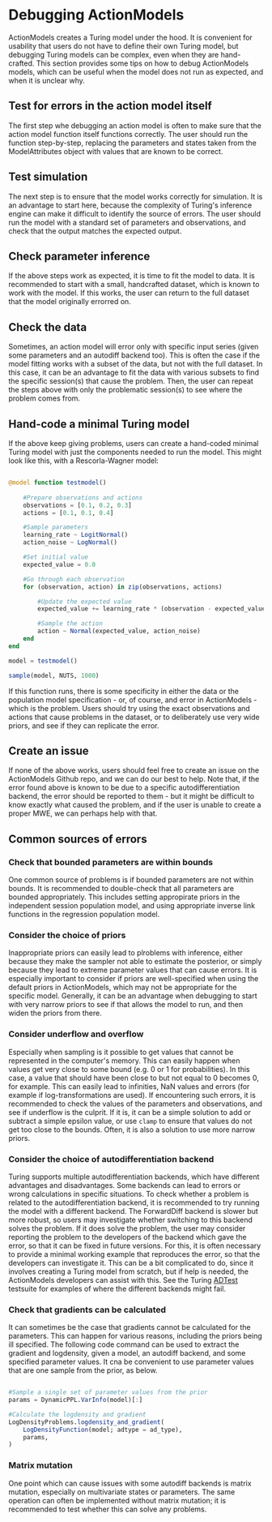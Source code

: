 # Debugging ActionModels
ActionModels creates a Turing model under the hood. It is convenient for usability that users do not have to define their own Turing model, but debugging Turing models can be complex, even when they are hand-crafted.
This section provides some tips on how to debug ActionModels models, which can be useful when the model does not run as expected, and when it is unclear why.

## Test for errors in the action model itself
The first step whe debugging an action model is often to make sure that the action model function itself functions correctly.
The user should run the function step-by-step, replacing the parameters and states taken from the ModelAttributes object with values that are known to be correct.

## Test simulation
The next step is to ensure that the model works correctly for simulation.
It is an advantage to start here, because the complexity of Turing's inference engine can make it difficult to identify the source of errors.
The user should run the model with a standard set of parameters and observations, and check that the output matches the expected output.

## Check parameter inference
If the above steps work as expected, it is time to fit the model to data.
It is recommended to start with a small, handcrafted dataset, which is known to work with the model.
If this works, the user can return to the full dataset that the model originally errorred on.

## Check the data
Sometimes, an action model will error only with specific input series (given some parameters and an autodiff backend too).
This is often the case if the model fitting works with a subset of the data, but not with the full dataset.
In this case, it can be an advantage to fit the data with various subsets to find the specific session(s) that cause the problem.
Then, the user can repeat the steps above with only the problematic session(s) to see where the problem comes from. 

## Hand-code a minimal Turing model
If the above keep giving problems, users can create a hand-coded minimal Turing model with just the components needed to run the model. This might look like this, with a Rescorla-Wagner model:

```julia

@model function testmodel()
    
    #Prepare observations and actions
    observations = [0.1, 0.2, 0.3]
    actions = [0.1, 0.1, 0.4]

    #Sample parameters
    learning_rate ~ LogitNormal()
    action_noise ~ LogNormal()

    #Set initial value
    expected_value = 0.0

    #Go through each observation
    for (observation, action) in zip(observations, actions)

        #Update the expected value
        expected_value += learning_rate * (observation - expected_value)

        #Sample the action
        action ~ Normal(expected_value, action_noise)
    end
end

model = testmodel()

sample(model, NUTS, 1000)

```

If this function runs, there is some specificity in either the data or the population model specification - or, of course, and error in ActionModels - which is the problem. Users should try using the exact observations and actions that cause problems in the dataset, or to deliberately use very wide priors, and see if they can replicate the error. 

## Create an issue
If none of the above works, users should feel free to create an issue on the ActionModels Github repo, and we can do our best to help. Note that, if the error found above is known to be due to a specific autodifferentiation backend, the error should be reported to them - but it might be difficult to know exactly what caused the problem, and if the user is unable to create a proper MWE, we can perhaps help with that.


## Common sources of errors

### Check that bounded parameters are within bounds
One common source of problems is if bounded parameters are not within bounds. It is recommended to double-check that all parameters are bounded appropriately. This includes setting appropirate priors in the independent session population model, and using appropriate inverse link functions in the regression population model.

### Consider the choice of priors
Inappropriate priors can easily lead to plroblems with inference, either because they make the sampler not able to estimate the posterior, or simply because they lead to extreme parameter values that can cause errors.
It is especially important to consider if priors are well-specified when using the default priors in ActionModels, which may not be appropriate for the specific model.
Generally, it can be an advantage when debugging to start with very narrow priors to see if that allows the model to run, and then widen the priors from there.

### Consider underflow and overflow
Especially when sampling is it possible to get values that cannot be represented in the computer's memory.
This can easily happen when values get very close to some bound (e.g. 0 or 1 for probabilities). In this case, a value that should have been close to but not equal to 0 becomes 0, for example.
This can easily lead to infinities, NaN values and errors (for example if log-transformations are used).
If encountering such errors, it is recommended to check the values of the parameters and observations, and see if underflow is the culprit.
If it is, it can be a simple solution to add or subtract a simple epsilon value, or use `clamp` to ensure that values do not get too close to the bounds. Often, it is also a solution to use more narrow priors.

### Consider the choice of autodifferentiation backend
Turing supports multiple autodifferentiation backends, which have different advantages and disadvantages.
Some backends can lead to errors or wrong calculations in specific situations. 
To check whether a problem is related to the autodifferentiation backend, it is recommended to try running the model with a different backend.
The ForwardDiff backend is slower but more robust, so users may investigate whether switching to this backend solves the problem.
If it does solve the problem, the user may consider reporting the problem to the developers of the backend which gave the error, so that it can be fixed in future versions.
For this, it is often necessary to provide a minimal working example that reproduces the error, so that the developers can investigate it.
This can be a bit complicated to do, since it involves creating a Turing model from scratch, but if help is needed, the ActionModels developers can assist with this.
See the Turing [ADTest](https://turinglang.org/ADTests/) testsuite for examples of where the different backends might fail.

### Check that gradients can be calculated
It can sometimes be the case that gradients cannot be calculated for the parameters.
This can happen for various reasons, including the priors being ill specified. 
The following code command can be used to extract the gradient and logdensity, given a model, an autodiff backend, and some specified parameter values. It cna be convenient to use parameter values that are one sample from the prior, as below.

```julia

#Sample a single set of parameter values from the prior
params = DynamicPPL.VarInfo(model)[:]

#Calculate the logdensity and gradient
LogDensityProblems.logdensity_and_gradient(
    LogDensityFunction(model; adtype = ad_type),
    params,
)
```

### Matrix mutation
One point which can cause issues with some autodiff backends is matrix mutation, especially on multivariate states or parameters. The same operation can often be implemented without matrix mutation; it is recommended to test whether this can solve any problems.